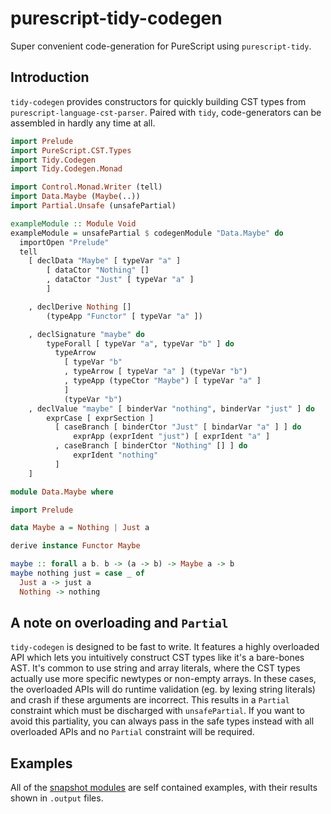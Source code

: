 # purescript-tidy-codegen

Super convenient code-generation for PureScript using `purescript-tidy`.

## Introduction

`tidy-codegen` provides constructors for quickly building CST types from
`purescript-language-cst-parser`. Paired with `tidy`, code-generators can
be assembled in hardly any time at all.

```purescript
import Prelude
import PureScript.CST.Types
import Tidy.Codegen
import Tidy.Codegen.Monad

import Control.Monad.Writer (tell)
import Data.Maybe (Maybe(..))
import Partial.Unsafe (unsafePartial)

exampleModule :: Module Void
exampleModule = unsafePartial $ codegenModule "Data.Maybe" do
  importOpen "Prelude"
  tell
    [ declData "Maybe" [ typeVar "a" ]
        [ dataCtor "Nothing" []
        , dataCtor "Just" [ typeVar "a" ]
        ]

    , declDerive Nothing []
        (typeApp "Functor" [ typeVar "a" ])

    , declSignature "maybe" do
        typeForall [ typeVar "a", typeVar "b" ] do
          typeArrow
            [ typeVar "b"
            , typeArrow [ typeVar "a" ] (typeVar "b")
            , typeApp (typeCtor "Maybe") [ typeVar "a" ]
            ]
            (typeVar "b")
    , declValue "maybe" [ binderVar "nothing", binderVar "just" ] do
        exprCase [ exprSection ]
          [ caseBranch [ binderCtor "Just" [ bindarVar "a" ] ] do
              exprApp (exprIdent "just") [ exprIdent "a" ]
          , caseBranch [ binderCtor "Nothing" [] ] do
              exprIdent "nothing"
          ]
    ]
```
```purescript
module Data.Maybe where

import Prelude

data Maybe a = Nothing | Just a

derive instance Functor Maybe

maybe :: forall a b. b -> (a -> b) -> Maybe a -> b
maybe nothing just = case _ of
  Just a -> just a
  Nothing -> nothing
```

## A note on overloading and `Partial`

`tidy-codegen` is designed to be fast to write. It features a highly overloaded
API which lets you intuitively construct CST types like it's a bare-bones AST.
It's common to use string and array literals, where the CST types actually use
more specific newtypes or non-empty arrays. In these cases, the overloaded APIs
will do runtime validation (eg. by lexing string literals) and crash if these
arguments are incorrect. This results in a `Partial` constraint which must be
discharged with `unsafePartial`. If you want to avoid this partiality, you can
always pass in the safe types instead with all overloaded APIs and no `Partial`
constraint will be required.

## Examples

All of the [snapshot modules](./test/snapshots) are self contained examples,
with their results shown in `.output` files.
